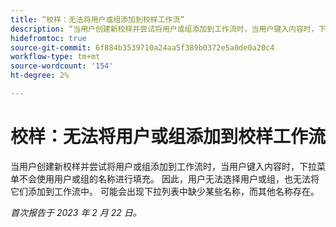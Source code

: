 ```yaml
---
title: “校样：无法将用户或组添加到校样工作流”
description: “当用户创建新校样并尝试将用户或组添加到工作流时，当用户键入内容时，下拉菜单不会使用用户或组的名称进行填充。 因此，用户无法选择用户或组，也无法将它们添加到工作流中。 可能会出现下拉菜单中缺少某些名称，而其他名称则存在。”
hidefromtoc: true
source-git-commit: 6f884b3539710a24aa5f389b0372e5a0de0a20c4
workflow-type: tm+mt
source-wordcount: '154'
ht-degree: 2%

---
```



# 校样：无法将用户或组添加到校样工作流

当用户创建新校样并尝试将用户或组添加到工作流时，当用户键入内容时，下拉菜单不会使用用户或组的名称进行填充。 因此，用户无法选择用户或组，也无法将它们添加到工作流中。 可能会出现下拉列表中缺少某些名称，而其他名称存在。

_首次报告于 2023 年 2 月 22 日。_

